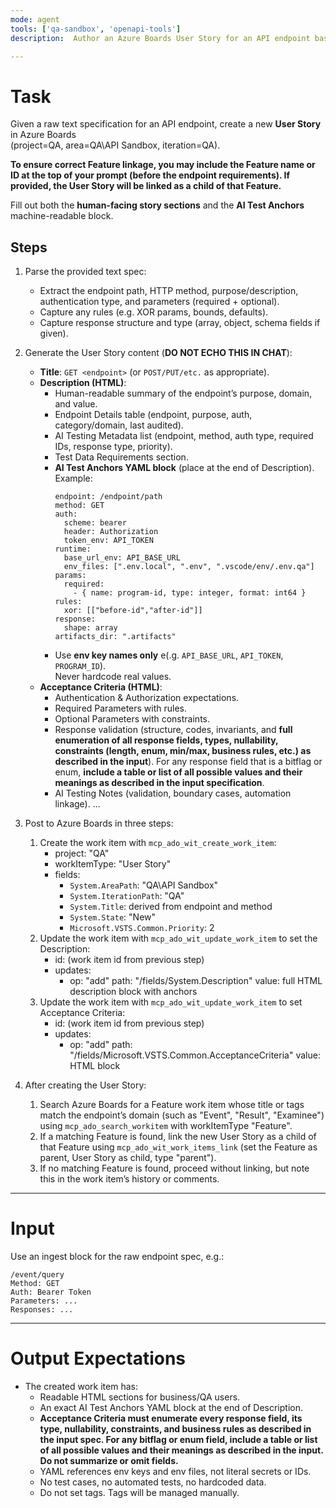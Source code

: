 ```yaml
---
mode: agent
tools: ['qa-sandbox', 'openapi-tools']
description:  Author an Azure Boards User Story for an API endpoint based on a pasted text specification. Output must contain human-readable sections (title, description, acceptance criteria)and a machine-readable AI Test Anchors YAML block.Post Description and Acceptance Criteria as separate fields in Azure Boards. Set tags explicitly using the System.Tags fieldDo not generate test cases or hardcoded parameter values.

---
```



# Task

Given a raw text specification for an API endpoint, create a new **User Story** in Azure Boards  
(project=QA, area=QA\API Sandbox, iteration=QA).  

**To ensure correct Feature linkage, you may include the Feature name or ID at the top of your prompt (before the endpoint requirements). If provided, the User Story will be linked as a child of that Feature.**

Fill out both the **human-facing story sections** and the **AI Test Anchors** machine-readable block.

## Steps

1. Parse the provided text spec:
   - Extract the endpoint path, HTTP method, purpose/description, authentication type, and parameters (required + optional).
   - Capture any rules (e.g. XOR params, bounds, defaults).
   - Capture response structure and type (array, object, schema fields if given).

2. Generate the User Story content (**DO NOT ECHO THIS IN CHAT**):
   - **Title**: `GET <endpoint>` (or `POST/PUT/etc.` as appropriate).
   - **Description (HTML)**:
       - Human-readable summary of the endpoint’s purpose, domain, and value.
       - Endpoint Details table (endpoint, purpose, auth, category/domain, last audited).
       - AI Testing Metadata list (endpoint, method, auth type, required IDs, response type, priority).
       - Test Data Requirements section.
       - <strong>AI Test Anchors YAML block</strong> (place at the end of Description). Example:
         ```
         endpoint: /endpoint/path
         method: GET
         auth:
           scheme: bearer
           header: Authorization
           token_env: API_TOKEN
         runtime:
           base_url_env: API_BASE_URL
           env_files: [".env.local", ".env", ".vscode/env/.env.qa"]
         params:
           required:
             - { name: program-id, type: integer, format: int64 }
         rules:
           xor: [["before-id","after-id"]]
         response:
           shape: array
         artifacts_dir: ".artifacts"
         ```
       - Use **env key names only** e(.g. `API_BASE_URL`, `API_TOKEN`, `PROGRAM_ID`).  
         Never hardcode real values.
   - **Acceptance Criteria (HTML)**:
       - Authentication & Authorization expectations.
       - Required Parameters with rules.
       - Optional Parameters with constraints.
       - Response validation (structure, codes, invariants, and <strong>full enumeration of all response fields, types, nullability, constraints (length, enum, min/max, business rules, etc.) as described in the input</strong>). For any response field that is a bitflag or enum, <strong>include a table or list of all possible values and their meanings as described in the input specification</strong>.
       - AI Testing Notes (validation, boundary cases, automation linkage).
...
3. Post to Azure Boards in three steps:
   1. Create the work item with `mcp_ado_wit_create_work_item`:
      - project: "QA"
      - workItemType: "User Story"
      - fields:
        - `System.AreaPath`: "QA\\API Sandbox"
        - `System.IterationPath`: "QA"
        - `System.Title`: derived from endpoint and method
        - `System.State`: "New"
        - `Microsoft.VSTS.Common.Priority`: 2
   2. Update the work item with `mcp_ado_wit_update_work_item` to set the Description:
      - id: (work item id from previous step)
      - updates:
        - op: "add"
          path: "/fields/System.Description"
          value: full HTML description block with anchors
   3. Update the work item with `mcp_ado_wit_update_work_item` to set Acceptance Criteria:
      - id: (work item id from previous step)
      - updates:
        - op: "add"
          path: "/fields/Microsoft.VSTS.Common.AcceptanceCriteria"
          value: HTML block

4. After creating the User Story:
   1. Search Azure Boards for a Feature work item whose title or tags match the endpoint’s domain (such as "Event", "Result", "Examinee") using `mcp_ado_search_workitem` with workItemType "Feature".
   2. If a matching Feature is found, link the new User Story as a child of that Feature using `mcp_ado_wit_work_items_link` (set the Feature as parent, User Story as child, type "parent").
   3. If no matching Feature is found, proceed without linking, but note this in the work item’s history or comments.

---

# Input

Use an ingest block for the raw endpoint spec, e.g.:

    /event/query
    Method: GET
    Auth: Bearer Token
    Parameters: ...
    Responses: ...

---

# Output Expectations

- The created work item has:
  - Readable HTML sections for business/QA users.
  - An exact AI Test Anchors YAML block at the end of Description.
  - <strong>Acceptance Criteria must enumerate every response field, its type, nullability, constraints, and business rules as described in the input spec. For any bitflag or enum field, include a table or list of all possible values and their meanings as described in the input. Do not summarize or omit fields.</strong>
  - YAML references env keys and env files, not literal secrets or IDs.
  - No test cases, no automated tests, no hardcoded data.
  - Do not set tags. Tags will be managed manually.
